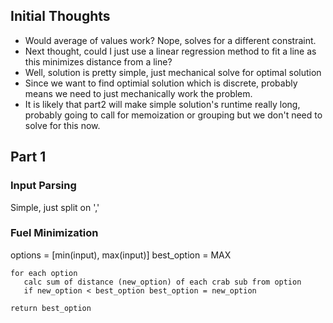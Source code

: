 ## Initial Thoughts

* Would average of values work? Nope, solves for a different constraint.
* Next thought, could I just use a linear regression method to fit a line as this minimizes distance from a line? 
* Well, solution is pretty simple, just mechanical solve for optimal solution
* Since we want to find optimial solution which is discrete, probably means we need to just mechanically work the problem. 
* It is likely that part2 will make simple solution's runtime really long, probably going to call for memoization or grouping but we don't need to solve for this now. 

## Part 1

### Input Parsing
Simple, just split on ','

### Fuel Minimization

options = [min(input), max(input)]
best_option = MAX
```
for each option
   calc sum of distance (new_option) of each crab sub from option
   if new_option < best_option best_option = new_option
   
return best_option
```

